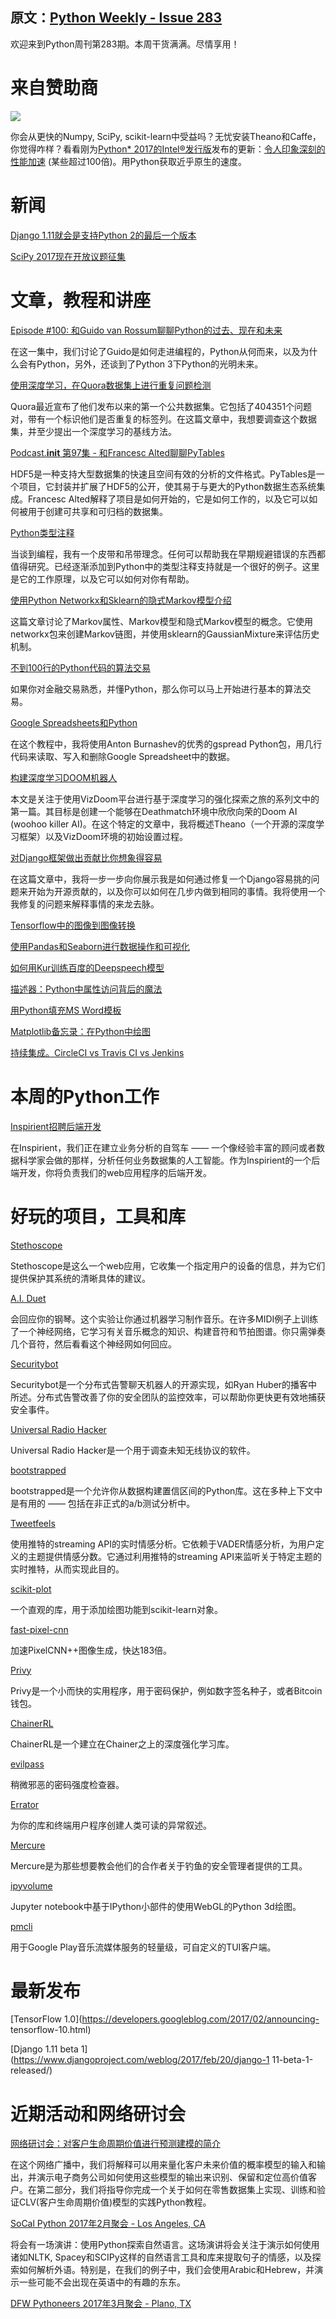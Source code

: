 原文：[Python Weekly - Issue 283](http://eepurl.com/cDnLeH)
---

欢迎来到Python周刊第283期。本周干货满满。尽情享用！
  
# 来自赞助商 

[![](https://gallery.mailchimp.com/e2e180baf855ac797ef407fc7/images/be2db49d-26ff-4973-8f45-7f5e5f877422.png)](https://software.intel.com/en-us/intel-distribution-for-python?utm_source=Python%20Weekly%20Newsletter&utm_campaign=Feb%202017%20-%20U2%20release%20features&utm_medium=email&utm_content=U2%20blog%20announcement)

你会从更快的Numpy, SciPy, scikit-learn中受益吗？无忧安装Theano和Caffe，你觉得咋样？看看刚为[Python* 2017的Intel®发行版](https://software.intel.com/en-us/intel-distribution-for-python?utm_source=Python%20Weekly%20Newsletter&utm_campaign=Feb%202017%20-%20U2%20release%20features&utm_medium=email&utm_content=U2%20blog%20announcement)发布的更新：[令人印象深刻的性能加速](https://software.intel.com/en-us/articles/intelr-distribution-for-python-2017-update-2?utm_source=Python%20Weekly%20U2%20blog&utm_campaign=Feb%202017%20-%20U2%20blog&utm_medium=technical%20article&utm_content=U2%20blog%20announcement) (某些超过100倍)。用Python获取近乎原生的速度。
  
  
# 新闻  
  
[Django 1.11就会是支持Python 2的最后一个版本](https://docs.djangoproject.com/en/dev/releases/1.11/)  
  
[SciPy 2017现在开放议题征集](http://scipy2017.scipy.org/ehome/220975/493425/)  
  
  
# 文章，教程和讲座  
  
[Episode #100: 和Guido van Rossum聊聊Python的过去、现在和未来](https://talkpython.fm/episodes/show/100/python-past-present-and-future-with-guido-van-rossum)  

在这一集中，我们讨论了Guido是如何走进编程的，Python从何而来，以及为什么会有Python，另外，还谈到了Python 3下Python的光明未来。
  
[使用深度学习，在Quora数据集上进行重复问题检测](http://www.erogol.com/duplicate-question-detection-deep-learning/)  

Quora最近宣布了他们发布以来的第一个公共数据集。它包括了404351个问题对，带有一个标识他们是否重复的标签列。在这篇文章中，我想要调查这个数据集，并至少提出一个深度学习的基线方法。
  
[Podcast.__init__ 第97集 - 和Francesc Alted聊聊PyTables](https://www.podcastinit.com/episode-97-pytables-with-francesc-alted/)  

HDF5是一种支持大型数据集的快速且空间有效的分析的文件格式。PyTables是一个项目，它封装并扩展了HDF5的公开，使其易于与更大的Python数据生态系统集成。Francesc Alted解释了项目是如何开始的，它是如何工作的，以及它可以如何被用于创建可共享和可归档的数据集。
  
[Python类型注释](https://www.caktusgroup.com/blog/2017/02/22/python-type-annotations/)  

当谈到编程，我有一个皮带和吊带理念。任何可以帮助我在早期规避错误的东西都值得研究。已经逐渐添加到Python中的类型注释支持就是一个很好的例子。这里是它的工作原理，以及它可以如何对你有帮助。
  
[使用Python Networkx和Sklearn的隐式Markov模型介绍](http://www.blackarbs.com/blog/introduction-hidden-markov-models-python-networkx-sklearn/2/9/2017)  

这篇文章讨论了Markov属性、Markov模型和隐式Markov模型的概念。它使用networkx包来创建Markov链图，并使用sklearn的GaussianMixture来评估历史机制。
  
[不到100行的Python代码的算法交易](https://www.oreilly.com/learning/algorithmic-trading-in-less-than-100-lines-of-python-code)  

如果你对金融交易熟悉，并懂Python，那么你可以马上开始进行基本的算法交易。
  
[Google Spreadsheets和Python](https://www.twilio.com/blog/2017/02/an-easy-way-to-read-and-write-to-a-google-spreadsheet-in-python.html)  

在这个教程中，我将使用Anton Burnashev的优秀的gspread Python包，用几行代码来读取、写入和删除Google Spreadsheet中的数据。
  
[构建深度学习DOOM机器人](https://www.codelitt.com/blog/doom-ai/)  

本文是关注于使用VizDoom平台进行基于深度学习的强化探索之旅的系列文中的第一篇。其目标是创建一个能够在Deathmatch环境中欣欣向荣的Doom AI (woohoo killer AI)。在这个特定的文章中，我将概述Theano（一个开源的深度学习框架）以及VizDoom环境的初始设置过程。
  
[对Django框架做出贡献比你想象得容易](https://www.vinta.com.br/blog/2017/contributing-hugh-lib/)  

在这篇文章中，我将一步一步向你展示我是如何通过修复一个Django容易挑的问题来开始为开源贡献的，以及你可以如何在几步内做到相同的事情。我将使用一个我修复的问题来解释事情的来龙去脉。
  
[Tensorflow中的图像到图像转换](https://affinelayer.com/pix2pix/)  
  
[使用Pandas和Seaborn进行数据操作和可视化](https://gist.github.com/5agado/ee95008f25730d04bfd0eedd5c36f0ee)  
  
[如何用Kur训练百度的Deepspeech模型](http://blog.deepgram.com/how-to-train-baidus-deepspeech-model-with-kur/)  
  
[描述器：Python中属性访问背后的魔法](http://nbviewer.jupyter.org/github/akittas/presentations/blob/master/pythess/descriptors/descriptors.ipynb)  
  
[用Python填充MS Word模板](http://pbpython.com/python-word-template.html)  
  
[Matplotlib备忘录：在Python中绘图](https://www.datacamp.com/community/blog/python-matplotlib-cheat-sheet)  
  
[持续集成。CircleCI vs Travis CI vs Jenkins](http://djangostars.com/blog/continuous-integration-circleci-vs-travisci-vs-jenkins/)  
  
  
# 本周的Python工作  
  
[Inspirient招聘后端开发](http://jobs.pythonweekly.com/jobs/backend-developer/)  

在Inspirient，我们正在建立业务分析的自驾车 —— 一个像经验丰富的顾问或者数据科学家会做的那样，分析任何业务数据集的人工智能。作为Inspirient的一个后端开发，你将负责我们的web应用程序的后端开发。
  
  
# 好玩的项目，工具和库  
  
[Stethoscope](https://github.com/Netflix/stethoscope)  

Stethoscope是这么一个web应用，它收集一个指定用户的设备的信息，并为它们提供保护其系统的清晰具体的建议。
  
[A.I. Duet](https://github.com/googlecreativelab/aiexperiments-ai-duet)  

会回应你的钢琴。这个实验让你通过机器学习制作音乐。在许多MIDI例子上训练了一个神经网络，它学习有关音乐概念的知识、构建音符和节拍图谱。你只需弹奏几个音符，然后看看这个神经网如何回应。
  
[Securitybot](https://github.com/dropbox/securitybot)  

Securitybot是一个分布式告警聊天机器人的开源实现，如Ryan Huber的播客中所述。分布式告警改善了你的安全团队的监控效率，可以帮助你更快更有效地捕获安全事件。
  
[Universal Radio Hacker](https://github.com/jopohl/urh)  

Universal Radio Hacker是一个用于调查未知无线协议的软件。
  
[bootstrapped](https://github.com/facebookincubator/bootstrapped)  

bootstrapped是一个允许你从数据构建置信区间的Python库。这在多种上下文中是有用的 —— 包括在非正式的a/b测试分析中。
  
[Tweetfeels](https://github.com/uclatommy/tweetfeels)  

使用推特的streaming API的实时情感分析。它依赖于VADER情感分析，为用户定义的主题提供情感分数。它通过利用推特的streaming API来监听关于特定主题的实时推特，从而实现此目的。
  
[scikit-plot](https://github.com/reiinakano/scikit-plot)  

一个直观的库，用于添加绘图功能到scikit-learn对象。
  
[fast-pixel-cnn](https://github.com/PrajitR/fast-pixel-cnn)  

加速PixelCNN++图像生成，快达183倍。
  
[Privy](https://github.com/ofek/privy)  

Privy是一个小而快的实用程序，用于密码保护，例如数字签名种子，或者Bitcoin钱包。
  
[ChainerRL](https://github.com/pfnet/chainerrl)  

ChainerRL是一个建立在Chainer之上的深度强化学习库。
  
[evilpass](https://github.com/SirCmpwn/evilpass)  

稍微邪恶的密码强度检查器。
  
[Errator](https://github.com/haxsaw/errator)  

为你的库和终端用户程序创建人类可读的异常叙述。
  
[Mercure](https://github.com/synhack/mercure)  

Mercure是为那些想要教会他们的合作者关于钓鱼的安全管理者提供的工具。
  
[ipyvolume](https://github.com/maartenbreddels/ipyvolume)  

Jupyter notebook中基于IPython小部件的使用WebGL的Python 3d绘图。
  
[pmcli](https://github.com/christopher-dG/pmcli) 

用于Google Play音乐流媒体服务的轻量级，可自定义的TUI客户端。
  
  
# 最新发布  
  
[TensorFlow 1.0](https://developers.googleblog.com/2017/02/announcing-
tensorflow-10.html)  
  
[Django 1.11 beta 1](https://www.djangoproject.com/weblog/2017/feb/20/django-1
11-beta-1-released/)  
  
  
# 近期活动和网络研讨会  
  
[网络研讨会：对客户生命周期价值进行预测建模的简介](http://www.oreilly.com/pub/e/3861)  

在这个网络广播中，我们将解释可以用来量化客户未来价值的概率模型的输入和输出，并演示电子商务公司如何使用这些模型的输出来识别、保留和定位高价值客户。在第二部分，我们将指导你完成一个关于如何在零售数据集上实现、训练和验证CLV(客户生命周期价值)模型的实践Python教程。
  
[SoCal Python 2017年2月聚会 - Los Angeles, CA](https://www.meetup.com/socalpython/events/237707543/)

将会有一场演讲：使用Python探索自然语言。这场演讲将会关注于演示如何使用诸如NLTK, Spacey和SCIPy这样的自然语言工具和库来提取句子的情感，以及探索如何解析外语。特别是，在我们的例子中，我们会使用Arabic和Hebrew，并演示一些可能不会出现在英语中的有趣的东东。
  
[DFW Pythoneers 2017年3月聚会 - Plano, TX](https://www.meetup.com/dfwpython/events/237375328/)  
  




